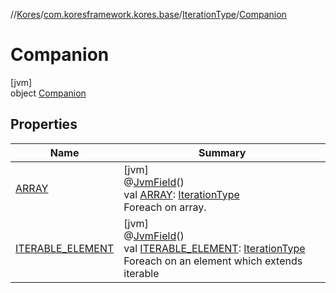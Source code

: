 //[Kores](../../../../index.md)/[com.koresframework.kores.base](../../index.md)/[IterationType](../index.md)/[Companion](index.md)

# Companion

[jvm]\
object [Companion](index.md)

## Properties

| Name | Summary |
|---|---|
| [ARRAY](-a-r-r-a-y.md) | [jvm]<br>@[JvmField](https://kotlinlang.org/api/latest/jvm/stdlib/kotlin.jvm/-jvm-field/index.html)()<br>val [ARRAY](-a-r-r-a-y.md): [IterationType](../index.md)<br>Foreach on array. |
| [ITERABLE_ELEMENT](-i-t-e-r-a-b-l-e_-e-l-e-m-e-n-t.md) | [jvm]<br>@[JvmField](https://kotlinlang.org/api/latest/jvm/stdlib/kotlin.jvm/-jvm-field/index.html)()<br>val [ITERABLE_ELEMENT](-i-t-e-r-a-b-l-e_-e-l-e-m-e-n-t.md): [IterationType](../index.md)<br>Foreach on an element which extends iterable |
